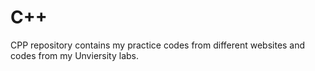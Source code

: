 # C++

CPP repository contains my practice codes from different websites and codes from my Unviersity labs. 
